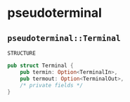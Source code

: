 # pseudoterminal

## `pseudoterminal::Terminal`

`STRUCTURE`

```rust
pub struct Terminal {
    pub termin: Option<TerminalIn>,
    pub termout: Option<TerminalOut>,
    /* private fields */
}
```

